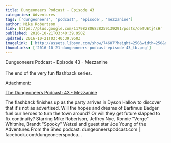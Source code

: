 ```yaml
---
title: Dungeoneers Podcast - Episode 43
categories: Adventures
tags: ['dungeoneers', 'podcast', 'episode', 'mezzanine']
author: Mike Robertson
link: https://plus.google.com/117982806838259139291/posts/deTUEtj4sHr
published: 2016-10-21T03:40:39.950Z
updated: 2016-10-21T03:40:39.950Z
imagelink: ['http://assets.libsyn.com/show/74607?height=250&width=250&overlay=true']
thumblinks: ['2016-10-21-dungeoneers-podcast-episode-43_tb.png']
---
```


Dungeoneers Podcast - Episode 43 - Mezzanine<br /><br />The end of the very fun flashback series.


Attachment:

<a href='http://dungeoneerspodcast.libsyn.com/43-mezzanine'>The Dungeoneers Podcast: 43 - Mezzanine</a>


The flashback finishes up as the party arrives in Dyson Hallow to discover that it's not as advertised. Will the hopes and dreams of Bartimus Badger fuel our heroes to turn the town around? Or will they get future slapped to fix continuity? Starring Mike Robertson, Jeffrey Nye, Ronnie "Verge" Whitmire, Brandt "Spooky" Wetzel  and guest star Joe Young of the Adventures From the Shed podcast.   dungeoneerspodcast.com | facebook.com/dungeoneerspodca...